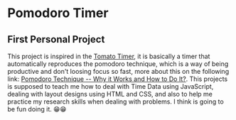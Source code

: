 <h1>Pomodoro Timer</h1>
<h2>First Personal Project</h2>
<p>
  This project is inspired in the
  <a href="https://tomato-timer.com/" target="blank">Tomato Timer</a>, it is
  basically a timer that automatically reproduces the pomodoro technique, which
  is a way of being productive and don't loosing focus so fast, more about this
  on the following link:
  <a
    href="https://todoist.com/productivity-methods/pomodoro-technique"
    targer="blank"
    >Pomodoro Technique -- Why it Works and How to Do It?</a
  >. This projects is supposed to teach me how to deal with Time Data using
  JavaScript, dealing with layout designs using HTML and CSS, and also to help
  me practice my research skills when dealing with problems. I think is going to
  be fun doing it. 😁😁
</p>
